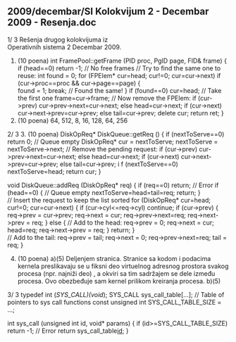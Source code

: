 2009/decembar/SI Kolokvijum 2 - Decembar 2009 - Resenja.doc
--------------------------------------------------------------------------------


1/  3 
Rešenja drugog kolokvijuma iz  
Operativnih sistema 2 
Decembar 2009. 
1. (10 poena) 
int FramePool::getFrame (PID proc, PgID page, FID& frame) { 
  if (head==0) return -1; // No free frames 
  // Try to find the same one to reuse: 
  int found = 0; 
  for (FPElem* cur=head; cur!=0; cur=cur->next) 
    if (cur->proc==proc && cur->page==page) {     
      found = 1; break; // Found the same! 
    } 
  if (found==0) cur=head; // Take the first one 
  frame=cur->frame; 
  // Now remove the FPElem: 
  if (cur->prev) cur->prev->next=cur->next; 
  else head=cur->next; 
  if (cur->next) cur->next->prev=cur->prev; 
  else tail=cur->prev; 
  delete cur; 
  return ret; 
} 
2. (10 poena) 64, 512, 8, 16, 128, 64, 256 

2/  3 
3. (10 poena) 
DiskOpReq* DiskQueue::getReq () { 
  if (nextToServe==0) return 0; // Queue empty 
  DiskOpReq* cur = nextToServe; 
  nextToServe = nextToServe->next; 
  // Remove the pending request: 
  if (cur->prev) cur->prev->next=cur->next; 
  else head=cur->next; 
  if (cur->next) cur->next->prev=cur->prev; 
  else tail=cur->prev; 
  i  f (nextToServe==0) nextToServe=head; 
  return cur; 
} 
 
void DiskQueue::addReq (DiskOpReq* req) { 
  if (req==0) return; // Error 
  if (head==0) { // Queue empty 
    nextToServe=head=tail=req; 
    return; 
  }   
  // Insert the request to keep the list sorted 
  for (DiskOpReq* cur=head; cur!=0; cur=cur->next) { 
    if (cur->cyl<=req->cyl) continue; 
    if (cur->prev) { 
      req->prev = cur->prev; 
      req->next = cur; 
      req->prev->next=req; 
      req->next->prev = req; 
    } else { 
      // Add to the head: 
      req->prev = 0; 
      req->next = cur; 
      head=req; 
      req->next->prev = req; 
    } 
    return; 
  }   
  // Add to the tail: 
  req->prev = tail; 
  req->next = 0; 
  req->prev->next=req; 
  tail = req; 
} 
 
4. (10 poena) 
a)(5) Deljenjem stranica. Stranice sa kodom i podacima kernela preslikavaju se u fiksni deo 
virtuelnog  adresnog  prostora  svakog  procesa  (npr.  najniži deo)   , a okviri sa tim sadržajem se 
dele između procesa. Ovo obezbeđuje sam kernel prilikom kreiranja procesa. 
b)(5) 

3/  3 
typedef int (*SYS_CALL)(void*); 
SYS_CALL sys_call_table[...]; // Table of pointers to sys call functions 
const unsigned int SYS_CALL_TABLE_SIZE = ...; 
 
int sys_call (unsigned int id, void* params) { 
  if (id>=SYS_CALL_TABLE_SIZE) return -1; // Error 
  return sys_call_table[id](params); 
} 
